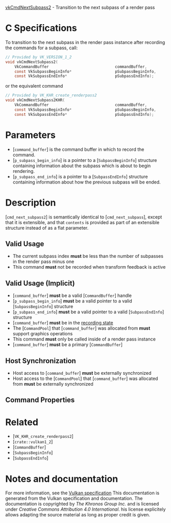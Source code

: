 [vkCmdNextSubpass2](https://www.khronos.org/registry/vulkan/specs/1.3-extensions/man/html/vkCmdNextSubpass2.html) - Transition to the next subpass of a render pass

# C Specifications
To transition to the next subpass in the render pass instance after
recording the commands for a subpass, call:
```c
// Provided by VK_VERSION_1_2
void vkCmdNextSubpass2(
    VkCommandBuffer                             commandBuffer,
    const VkSubpassBeginInfo*                   pSubpassBeginInfo,
    const VkSubpassEndInfo*                     pSubpassEndInfo);
```
or the equivalent command
```c
// Provided by VK_KHR_create_renderpass2
void vkCmdNextSubpass2KHR(
    VkCommandBuffer                             commandBuffer,
    const VkSubpassBeginInfo*                   pSubpassBeginInfo,
    const VkSubpassEndInfo*                     pSubpassEndInfo);
```

# Parameters
- [`command_buffer`] is the command buffer in which to record the command.
- [`p_subpass_begin_info`] is a pointer to a [`SubpassBeginInfo`] structure containing information about the subpass which is about to begin rendering.
- [`p_subpass_end_info`] is a pointer to a [`SubpassEndInfo`] structure containing information about how the previous subpass will be ended.

# Description
[`cmd_next_subpass2`] is semantically identical to [`cmd_next_subpass`],
except that it is extensible, and that `contents` is provided as part of
an extensible structure instead of as a flat parameter.
## Valid Usage
-    The current subpass index  **must**  be less than the number of subpasses in the render pass minus one
-    This command  **must**  not be recorded when transform feedback is active

## Valid Usage (Implicit)
-  [`command_buffer`] **must**  be a valid [`CommandBuffer`] handle
-  [`p_subpass_begin_info`] **must**  be a valid pointer to a valid [`SubpassBeginInfo`] structure
-  [`p_subpass_end_info`] **must**  be a valid pointer to a valid [`SubpassEndInfo`] structure
-  [`command_buffer`] **must**  be in the [recording state]()
-    The [`CommandPool`] that [`command_buffer`] was allocated from  **must**  support graphics operations
-    This command  **must**  only be called inside of a render pass instance
-  [`command_buffer`] **must**  be a primary [`CommandBuffer`]

## Host Synchronization
- Host access to [`command_buffer`] **must**  be externally synchronized
- Host access to the [`CommandPool`] that [`command_buffer`] was allocated from  **must**  be externally synchronized

## Command Properties

# Related
- [`VK_KHR_create_renderpass2`]
- [`crate::vulkan1_2`]
- [`CommandBuffer`]
- [`SubpassBeginInfo`]
- [`SubpassEndInfo`]

# Notes and documentation
For more information, see the [Vulkan specification](https://www.khronos.org/registry/vulkan/specs/1.3-extensions/html/vkspec.html)
This documentation is generated from the Vulkan specification and documentation.
The documentation is copyrighted by *The Khronos Group Inc.* and is licensed under *Creative Commons Attribution 4.0 International*.
his license explicitely allows adapting the source material as long as proper credit is given.
        
